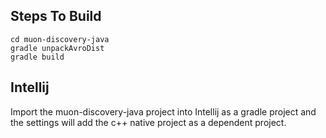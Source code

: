 ## Steps To Build
~~~~
cd muon-discovery-java
gradle unpackAvroDist
gradle build
~~~~
## Intellij
Import the muon-discovery-java project into Intellij as a gradle project and the
settings will add the c++ native project as a dependent project.
